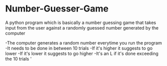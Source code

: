 # Number-Guesser-Game
A python program which is basically a number guessing game that takes input from the user against a randomly guessed number generated by the computer 

-The computer generates a random number everytime you run the program
-It needs to be done in between 10 trials
-If it's higher it suggests to go lower
-If it's lower it suggests to go higher 
-It's an L if it's done exceeding the 10 trials '


